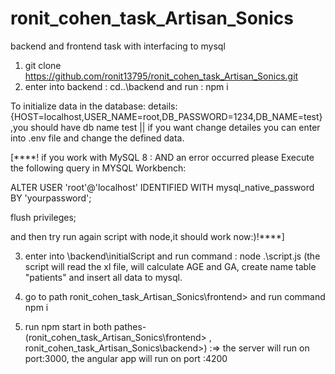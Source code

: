 # ronit_cohen_task_Artisan_Sonics
backend and frontend task with interfacing to mysql

 1. git clone  https://github.com/ronit13795/ronit_cohen_task_Artisan_Sonics.git
 2. enter into backend : cd..\backend and run : npm i
 
 To initialize data in the database:
 details: {HOST=localhost,USER_NAME=root,DB_PASSWORD=1234,DB_NAME=test} ,you should have db name test ||
 if you want change detailes you can enter into .env file and change the defined data.
 
[****! if you work with MySQL 8 :
 AND an error occurred  please Execute the following query in MYSQL Workbench:
 
 ALTER USER 'root'@'localhost' IDENTIFIED WITH mysql_native_password BY 'yourpassword'; 
 
 flush privileges;
 
 and then try run again script with node,it should work now:)!****]
 


 3. enter into \backend\initialScript and run command : node .\script.js 
 (the script will read the xl file, will calculate AGE and GA, create name table "patients" and insert all data to mysql.
 
 4. go to path ronit_cohen_task_Artisan_Sonics\frontend> and run command npm i
 
 5. run npm start in both pathes- (ronit_cohen_task_Artisan_Sonics\frontend> , ronit_cohen_task_Artisan_Sonics\backend>) :=> the server will run on port:3000, the angular app will run on port :4200
 
 

 
 

